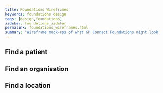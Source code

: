 ```yaml
---
title: Foundations Wireframes
keywords: foundations design
tags: [design,foundations]
sidebar: foundations_sidebar
permalink: foundations_wireframes.html
summary: "Wireframe mock-ups of what GP Connect Foundations might look like when used in a consumer application."
---
```


## Find a patient ##

## Find an organisation ##

## Find a location ##

